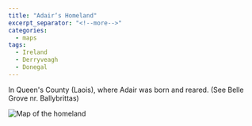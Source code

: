 ```yaml
---
title: "Adair‘s Homeland"
excerpt_separator: "<!--more-->"
categories:
  - maps
tags:
  - Ireland
  - Derryveagh
  - Donegal
---
```

In Queen's County (Laois), where Adair was born and reared. (See Belle Grove nr. Ballybrittas)
<!--more-->
![Map of the homeland](/images/maps/adiar-homeland.jpg)  
